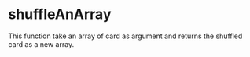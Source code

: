 # shuffleAnArray
This function take an array of card as argument and returns the shuffled card as a new array.
